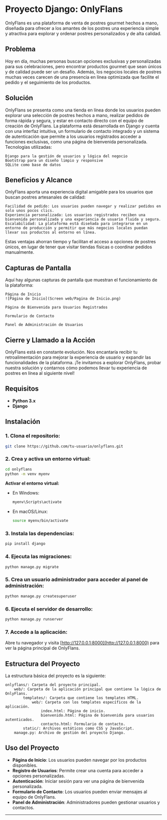 # Proyecto Django: OnlyFlans

OnlyFlans es una plataforma de venta de postres gourmet hechos a mano, diseñada para ofrecer a los amantes de los postres una experiencia simple y atractiva para explorar y ordenar postres personalizados y de alta calidad.

##  Problema

Hoy en día, muchas personas buscan opciones exclusivas y personalizadas para sus celebraciones, pero encontrar productos gourmet que sean únicos y de calidad puede ser un desafío. Además, los negocios locales de postres muchas veces carecen de una presencia en línea optimizada que facilite el pedido y el seguimiento de los productos.

##  Solución

OnlyFlans se presenta como una tienda en línea donde los usuarios pueden explorar una selección de postres hechos a mano, realizar pedidos de forma rápida y segura, y estar en contacto directo con el equipo de creación de OnlyFlans. La plataforma está desarrollada en Django y cuenta con una interfaz intuitiva, un formulario de contacto integrado y un sistema de autenticación que permite a los usuarios registrados acceder a funciones exclusivas, como una página de bienvenida personalizada.
Tecnologías utilizadas:

    Django para la gestión de usuarios y lógica del negocio
    Bootstrap para un diseño limpio y responsive
    SQLite como base de datos

##  Beneficios y Alcance

OnlyFlans aporta una experiencia digital amigable para los usuarios que buscan postres artesanales de calidad:

    Facilidad de pedido: Los usuarios pueden navegar y realizar pedidos en solo unos pocos clics.
    Experiencia personalizada: Los usuarios registrados reciben una bienvenida personalizada y una experiencia de usuario fluida y segura.
    Escalabilidad: La plataforma está diseñada para integrarse en un entorno de producción y permitir que más negocios locales puedan llevar sus productos al entorno en línea.

Estas ventajas ahorran tiempo y facilitan el acceso a opciones de postres únicos, en lugar de tener que visitar tiendas físicas o coordinar pedidos manualmente.

##  Capturas de Pantalla

Aquí hay algunas capturas de pantalla que muestran el funcionamiento de la plataforma:

    Página de Inicio
    ![Página de Inicio](Screen web/Pagina de Inicio.png)

    Página de Bienvenida para Usuarios Registrados

    Formulario de Contacto

    Panel de Administración de Usuarios

##  Cierre y Llamado a la Acción

OnlyFlans está en constante evolución. Nos encantaría recibir tu retroalimentación para mejorar la experiencia de usuario y expandir las funcionalidades de la plataforma. ¡Te invitamos a explorar OnlyFlans, probar nuestra solución y contarnos cómo podemos llevar tu experiencia de postres en línea al siguiente nivel!

## Requisitos

- **Python 3.x**
- **Django**

## Instalación

### 1. Clona el repositorio:

   ```bash
   git clone https://github.com/tu-usuario/onlyflans.git
   ```

### 2. Crea y activa un entorno virtual:

   ```bash
   cd onlyflans
   python -m venv myenv
   ```

   **Activar el entorno virtual:**

   - En Windows:
     ```bash
     myenv\Scripts\activate
     ```

   - En macOS/Linux:
     ```bash
     source myenv/bin/activate
     ```

### 3. Instala las dependencias:

   ```bash
   pip install django
   ```

### 4. Ejecuta las migraciones:

   ```bash
   python manage.py migrate
   ```

### 5. Crea un usuario administrador para acceder al panel de administración:

   ```bash
   python manage.py createsuperuser
   ```

### 6. Ejecuta el servidor de desarrollo:

   ```bash
   python manage.py runserver
   ```

### 7. Accede a la aplicación:

   Abre tu navegador y visita [http://127.0.0.1:8000](http://127.0.0.1:8000) para ver la página principal de OnlyFlans.

## Estructura del Proyecto

La estructura básica del proyecto es la siguiente:

```
onlyflans/: Carpeta del proyecto principal.
    web/: Carpeta de la aplicación principal que contiene la lógica de OnlyFlans.
        templates/: Carpeta que contiene los templates HTML.
            web/: Carpeta con los templates específicos de la aplicación.
                index.html: Página de inicio.
                bienvenido.html: Página de bienvenida para usuarios autenticados.
                contacto.html: Formulario de contacto.
        static/: Archivos estáticos como CSS y JavaScript.
    manage.py: Archivo de gestión del proyecto Django.
```

## Uso del Proyecto

- **Página de Inicio**: Los usuarios pueden navegar por los productos disponibles.
- **Registro de Usuarios**: Permite crear una cuenta para acceder a opciones personalizadas.
- **Autenticación**: Iniciar sesión para ver una página de bienvenida personalizada.
- **Formulario de Contacto**: Los usuarios pueden enviar mensajes al equipo de OnlyFlans.
- **Panel de Administración**: Administradores pueden gestionar usuarios y contactos.

--- 
